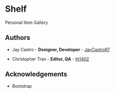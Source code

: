 # Shelf

Personal Item Gallery

## Authors

+ Jay Castro - **Designer, Developer** - [JayCastro97](https://github.com/JayCastro97)
* Christopher Tran - **Editor, QA** - [ht1402](https://github.com/ht1402)

## Acknowledgements

* Bootstrap
